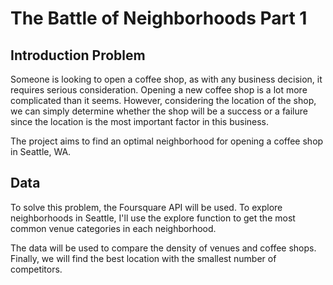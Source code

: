 # The Battle of Neighborhoods Part 1

## Introduction Problem

Someone is looking to open a coffee shop, as with any business decision, it requires serious consideration. Opening a new coffee shop is a lot more complicated than it seems. However, considering the location of the shop, we can simply determine whether the shop will be a success or a failure since the location is the most important factor in this business.

The project aims to find an optimal neighborhood for opening a coffee shop in Seattle, WA.

## Data

To solve this problem, the Foursquare API will be used. To explore neighborhoods in Seattle, I'll use the explore function to get the most common venue categories in each neighborhood.

The data will be used to compare the density of venues and coffee shops. Finally, we will find the best location with the smallest number of competitors.
